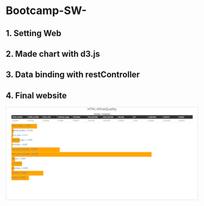 # Bootcamp-SW-
## 1. Setting Web
## 2. Made chart with d3.js
## 3. Data binding with restController
## 4. Final website
![Click_AverageData](./result_image/Click_AverageData.png)
